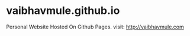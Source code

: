 vaibhavmule.github.io
=====================

Personal Website Hosted On Github Pages.
visit: http://vaibhavmule.com
